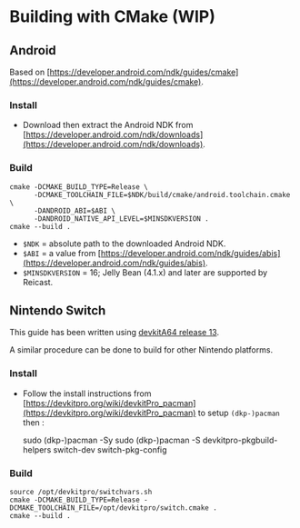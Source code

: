 # Building with CMake (WIP)

## Android

Based on [https://developer.android.com/ndk/guides/cmake](https://developer.android.com/ndk/guides/cmake).

### Install

- Download then extract the Android NDK from [https://developer.android.com/ndk/downloads](https://developer.android.com/ndk/downloads).

### Build

    cmake -DCMAKE_BUILD_TYPE=Release \
          -DCMAKE_TOOLCHAIN_FILE=$NDK/build/cmake/android.toolchain.cmake \
          -DANDROID_ABI=$ABI \
          -DANDROID_NATIVE_API_LEVEL=$MINSDKVERSION .
    cmake --build .

- `$NDK` = absolute path to the downloaded Android NDK.
- `$ABI` = a value from [https://developer.android.com/ndk/guides/abis](https://developer.android.com/ndk/guides/abis).
- `$MINSDKVERSION` = 16; Jelly Bean (4.1.x) and later are supported by Reicast.

## Nintendo Switch

This guide has been written using [devkitA64 release 13](https://github.com/devkitPro/buildscripts/releases/tag/devkitA64_r13).

A similar procedure can be done to build for other Nintendo platforms.

### Install

- Follow the install instructions from [https://devkitpro.org/wiki/devkitPro_pacman](https://devkitpro.org/wiki/devkitPro_pacman) to setup `(dkp-)pacman` then :


    sudo (dkp-)pacman -Sy
    sudo (dkp-)pacman -S devkitpro-pkgbuild-helpers switch-dev switch-pkg-config

### Build

    source /opt/devkitpro/switchvars.sh
    cmake -DCMAKE_BUILD_TYPE=Release -DCMAKE_TOOLCHAIN_FILE=/opt/devkitpro/switch.cmake .
    cmake --build .
